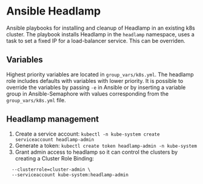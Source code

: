 # Ansible Headlamp
Ansible playbooks for installing and cleanup of Headlamp in an existing k8s cluster. The playbook installs Headlamp in the `headlamp` namespace, uses a task to set a fixed IP for a load-balancer service. This can be overriden.

## Variables
Highest priority variables are located in `group_vars/k8s.yml`. The headlamp role includes defaults with variables with lower priority. It is possible to override the variables by passing `-e` in Ansible or by inserting a variable group in Ansible-Semaphore with values corresponding from the `group_vars/k8s.yml` file. 

## Headlamp management
1. Create a service account: `kubectl -n kube-system create serviceaccount headlamp-admin`
2. Generate a token: `kubectl create token headlamp-admin -n kube-system`
3. Grant admin access to headlamp so it can control the clusters by creating a Cluster Role Binding: 
```kubectl create clusterrolebinding headlamp-admin-crb \
  --clusterrole=cluster-admin \
  --serviceaccount kube-system:headlamp-admin
